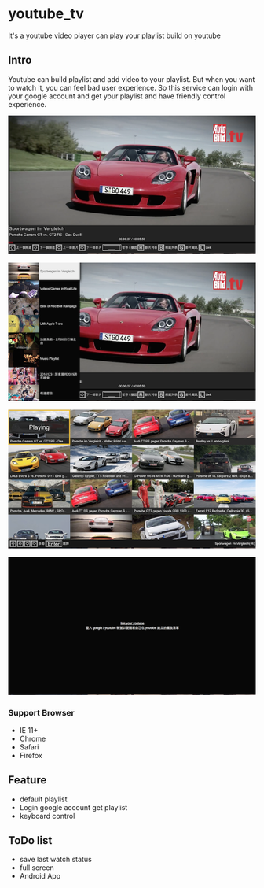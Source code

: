 # youtube_tv
It's a youtube video player can play your playlist build on youtube

## Intro

Youtube can build playlist and add video to your playlist.
But when you want to watch it, you can feel bad user experience.
So this service can login with your google account and get your playlist and have friendly control experience.

![screen_shot_1](img/screen_shot_1.png)

![screen_shot_2](img/screen_shot_2.png)

![screen_shot_3](img/screen_shot_3.png)

![screen_shot_4](img/screen_shot_4.png)

### Support Browser

* IE 11+
* Chrome
* Safari
* Firefox

## Feature

* default playlist
* Login google account get playlist
* keyboard control

## ToDo list

* save last watch status
* full screen
* Android App
